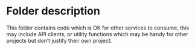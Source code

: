 # Folder description
This folder contains code which is OK for other services to consume, this may include API clients, or utility functions which may be handy for other projects but don’t justify their own project.